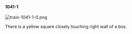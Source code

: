 #### 1041-1
![train-1041-1-0.png](https://github.com/lil-lab/nlvr/raw/master/nlvr/train/images/58/train-1041-1-0.png "train-1041-1-0.png")

There is a yellow square closely touching right wall of a box.